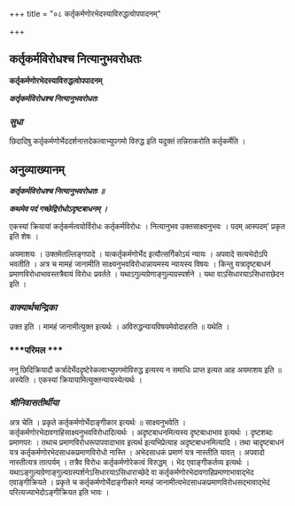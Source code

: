 +++
title = "०८ कर्तृकर्मणोरभेदस्याविरुद्धत्वोपपादनम्"

+++


## कर्तृकर्मविरोधश्च नित्यानुभवरोधतः

**कर्तृकर्मणोरभेदस्याविरुद्धत्वोपपादनम्**

***कर्तृकर्मविरोधश्च नित्यानुभवरोधतः***

### ***सुधा***

छिदादिषु कर्तृकर्मणोर्भेददर्शनात्तदेकत्वाभ्युपगमो विरुद्ध इति यदुक्तं तन्निराकरोति कर्तृकर्मेति ।

## **अनुव्याख्यानम्**

***कर्तृकर्मविरोधश्च नित्यानुभवरोधतः ॥***

***कथमेव पदं गच्छेद्विरोधोऽदृष्टबाधनम् ।***

एकस्यां क्रियायां कर्तृकर्मत्वयोर्विरोधः कर्तृकर्मविरोधः । नित्यानुभव उक्तसाक्ष्यनुभवः । पदम् आस्पदम्’ प्रकृत इति शेषः ।

अयमाशयः । उक्तमेतल्लिङ्गपादे । यत्कर्तृकर्मणोर्भेद इत्यौत्सर्गिकोऽयं न्यायः । अपवादे सत्यभेदोऽपि भवतीति । अत्र च मामहं जानामीति साक्ष्यनुभवविरोधान्नायमस्य न्यायस्य विषयः । किन्तु यत्रादृष्टबाधनं प्रमाणविरोधाभावस्तत्रैवायं विरोधः प्रवर्तते । यथाऽगुल्यग्रेणाङ्गुल्यग्रस्पर्शने । यथा वाऽसिधारयाऽसिधाराछेदन इति ।

### ***वाक्यार्थचन्द्रिका***

उक्त इति । मामहं जानामीत्युक्त इत्यर्थः । अविरुद्धन्यायविषयमेवोदाहरति ॥ यथेति ।

### ***परिमल ***

ननु छिदिक्रियादौ कर्त्रादेर्भेददृष्टेरेकत्वाभ्युपगमोविरुद्ध इत्यस्य न समाधिः प्राप्त इत्यत आह अयमाशय इति ॥ अस्येति । एकस्यां क्रियायामित्युक्तन्यायस्येत्यर्थः ।

### ***श्रीनिवासतीर्थीया***

अत्र चेति । प्रकृते कर्तृकर्मणोर्भेदाङ्गीकार इत्यर्थः ॥ साक्ष्यनुभवेति । कर्तृकर्मणोरभेदावगाहिसाक्ष्यनुभवविरोधादित्यर्थः । अदृष्टबाधनमित्यस्य दृष्टबाधाभाव इत्यर्थः । दृष्टशब्दः प्रमाणपरः । तथाच प्रमाणविरोधरूपापवादाभाव इत्यर्थ इत्यभिप्रेत्याह अदृष्टबाधनमित्यादि । तथा चादृष्टबाधनं यत्र कर्तृकर्मणोरभेदसाधकप्रमाणविरोधो नास्ति । अभेदसाधकं प्रमाणं यत्र नास्तीति यावत् । अपवादो नास्तीत्यत्र तात्पर्यम् । तत्रैव विरोधः कर्तृकर्मणोरेकत्वं विरुद्धम् । भेद एवाङ्गीकर्तव्य इत्यर्थः । यथाऽङ्गुल्यग्रेणाङ्गुल्यग्रस्पर्शनेऽसिधारयाऽसिधाराच्छेदे वा कर्तृकर्मणोरभेदावगाहिप्रमाणाभावाद्भेद एवाङ्गीक्रियते । प्रकृते च कर्तृकर्मणोर्भेदाङ्गीकारे मामहं जानामीत्यभेदसाधकप्रमाणविरोधसद्भावाद्भेदं परित्यज्याभेदोऽङ्गीक्रियत इति भावः ।


